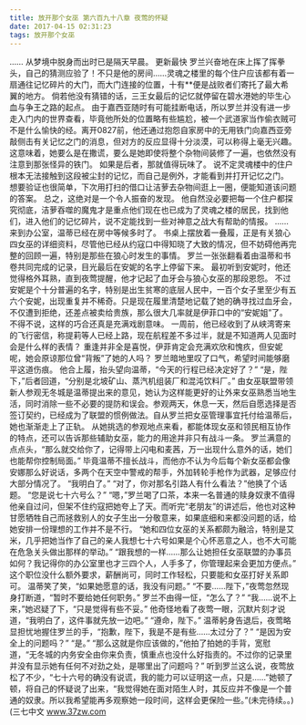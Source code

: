 ```yaml
---
title: 放开那个女巫 第六百九十八章 夜莺的怀疑
date: 2017-04-15 02:31:23
tags: 放开那个女巫
---
```


……
从梦境中脱身而出时已是隔天早晨。 更新最快
罗兰兴奋地在床上挥了挥拳头，自己的猜测应验了！不只是他的房间……灵魂之楼里的每个住户应该都有着一扇通往记忆碎片的大门，而大门连接的位置，十有**便是战败者们寄托了最大希翼的地方。
倘若他没有猜错的话，三王女最后的记忆就停留在碧水港她的毕生心血与争王之路的起点。
由于嘉西亚随时有可能挂断电话，所以罗兰并没有进一步走入门内的世界查看，毕竟他所处的位置略有些尴尬，被一个武道家当作偷衣贼可不是什么愉快的经。离开0827前，他还通过抱怨自家房中的无用铁门向嘉西亚旁敲侧击有关记忆之门的消息，但对方的反应显得十分淡漠，可以称得上毫无兴趣。
这意味着，她要么是在撒谎，要么是她即使将整个杂物间装修了一遍，也依然没有注意到那张怪异的铁门。
如果是后者，那就值得玩味了。
说不定灵魂楼中的住户根本无法接触到这段被尘封的记忆，而自己是例外，才能看到并打开记忆之门。
想要验证也很简单，下次用打扫的借口让洁萝去杂物间逛上一圈，便能知道该问题的答案。
总之，这绝对是一个令人振奋的发现。
他自然没必要把每一个住户都探究彻底，洁萝吞噬的魔鬼才是重点他们现在也已成为了灵魂之楼的居民，找到他们，进入他们的记忆碎片，说不定能找到一些对神意之战大有帮助的情报。
……
来到办公室，温蒂已经在房中等候多时了。
书桌上摆放着一叠履，正是有关狼心四女巫的详细资料，尽管他已经从约寇口中得知晓了大致的情况，但不妨碍他再完整的回顾一遍，特别是那些在狼心时发生的事情。
罗兰一张张翻看着由温蒂和书卷共同完成的记录，目光最后在安妮的名字上停留下来。
最初听到安妮时，他还觉得格外耳熟，直到夜莺提醒，他才记起了血牙会与狼心女巫的那段恩怨。
不过安妮是个十分普遍的名字，特别是出生贫寒的底层人民中，一百个女子里至少有五六个安妮，出现重复并不稀奇。只是现在履里清楚地记载了她的确寻找过血牙会，不仅遭到拒绝，还差点被卖给贵族，那么很大几率就是伊菲口中的“安妮姐”了。
不得不说，这样的巧合还真是充满戏剧意味。
一周前，他已经收到了从峡湾寄来的飞行密信，称提莉等人已经上路，现在航程差不多过半，就是不知道两人见面时会是什么样的表情？
重逢并非全是喜悦，伊菲肯定会充满欢欣和愧疚，但安妮呢，她会原谅那位曾“背叛”了她的人吗？
罗兰暗地里叹了口气，希望时间能够磨平这道伤痕。
他合上履，抬头望向温蒂，“今天的行程已经决定好了？”
“是，陛下，”后者回道，“分别是北坡矿山、蒸汽机组装厂和混沌饮料厂。”
由女巫联盟带领新人参观无冬城是温蒂提出来的意见，她认为这样能更好的让外来女巫熟悉当地生活，同时消除一些不必要的提防和误会。参观两天，休息一天，然后自愿选择是否签订契约，已经成为了联盟的惯例做法。自从罗兰把女巫管理事宜托付给温蒂后，她也渐渐走上了正轨。
从她挑选的参观地点来看，都能体现女巫和领民相互协作的特点，还可以告诉那些辅助女巫，能力的用途并非只有战斗一条。
罗兰满意的点点头，“那么就交给你了，记得带上闪电和麦茜，万一出现什么意外的话，她们也能帮你控制局面。”
毕竟温蒂不擅长战斗，而他亦不认为今后每个新女巫都会像安娜那么好说话，多两个在天空中警戒的帮手，外加转轮手枪作为武器，足够应付大部分情况了。
“我明白了。”
“对了，你对那名引路人有什么看法？”他换了个话题。
“您是说七十六号么？”
“嗯，”罗兰喝了口茶，本来一名普通的赎身奴隶不值得他亲自过问，但架不住约寇把她夸上了天。而听完“老朋友”的讲述后，他也对这种甘愿牺牲自己而拯救别人的女子生出一分敬意来，如果底细和来都没问题的话，给她安排一份理想的工作并不是不行。
“她和四位女巫的关系都颇为融洽，特别是艾米，几乎把她当作了自己的亲人我想七十六号如果是个心怀恶意之人，也不大可能在危急关头做出那样的举动。”
“跟我想的一样……那么让她担任女巫联盟的办事员如何？我记得你的办公室里也才三四个人，人手多了，你管理起来会更加方便点。”
这个职位没什么额外要求，薪酬尚可，同时工作轻松，只要能和女巫打好关系即可。
温蒂笑了笑，“如果她愿意的话，我没有问题。”
“不要……陛下，”夜莺忽然现身打断道，“暂时不要给她任何职务。”
罗兰不由得一怔，“怎么了？”
“我……说不上来，”她迟疑了下，“只是觉得有些不妥。”
他奇怪地看了夜莺一眼，沉默片刻才说道，“我明白了，这件事就先放一边吧。”
“遵命，陛下。”
温蒂躬身告退后，夜莺略显担忧地握住罗兰的手，“抱歉，陛下，我是不是有些……太过分了？”
“是因为安全上的问题吗？”
“是。”
“那么这就是你应该做的，”他拍了拍她的手背，宽慰道，“无冬城的内务安全由你来负责，慎重点也没什么好指责的。不过你的记录里并没有显示她有任何不对劲之处，是哪里出了问题吗？”
听到罗兰这么说，夜莺放松了不少，“七十六号的确没有说谎，我的能力可以证明这一点，只是……”她顿了顿，将自己的怀疑说了出来，“我觉得她在面对陌生人时，其反应并不像是一个普通的奴隶。所以我希望能再多观察她一段时间，这样会更保险一些。”(未完待续。。)
(三七中文 www.37zw.com
